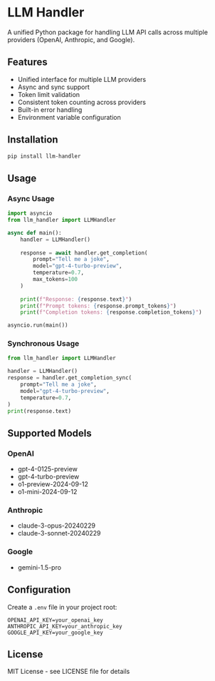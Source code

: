 # LLM Handler

A unified Python package for handling LLM API calls across multiple providers (OpenAI, Anthropic, and Google).

## Features

- Unified interface for multiple LLM providers
- Async and sync support
- Token limit validation
- Consistent token counting across providers
- Built-in error handling
- Environment variable configuration

## Installation

```bash
pip install llm-handler
```

## Usage

### Async Usage

```python
import asyncio
from llm_handler import LLMHandler

async def main():
    handler = LLMHandler()
    
    response = await handler.get_completion(
        prompt="Tell me a joke",
        model="gpt-4-turbo-preview",
        temperature=0.7,
        max_tokens=100
    )
    
    print(f"Response: {response.text}")
    print(f"Prompt tokens: {response.prompt_tokens}")
    print(f"Completion tokens: {response.completion_tokens}")

asyncio.run(main())
```

### Synchronous Usage

```python
from llm_handler import LLMHandler

handler = LLMHandler()
response = handler.get_completion_sync(
    prompt="Tell me a joke",
    model="gpt-4-turbo-preview",
    temperature=0.7,
)
print(response.text)
```

## Supported Models

### OpenAI
- gpt-4-0125-preview
- gpt-4-turbo-preview
- o1-preview-2024-09-12
- o1-mini-2024-09-12

### Anthropic
- claude-3-opus-20240229
- claude-3-sonnet-20240229

### Google
- gemini-1.5-pro

## Configuration

Create a `.env` file in your project root:

```env
OPENAI_API_KEY=your_openai_key
ANTHROPIC_API_KEY=your_anthropic_key
GOOGLE_API_KEY=your_google_key
```

## License

MIT License - see LICENSE file for details